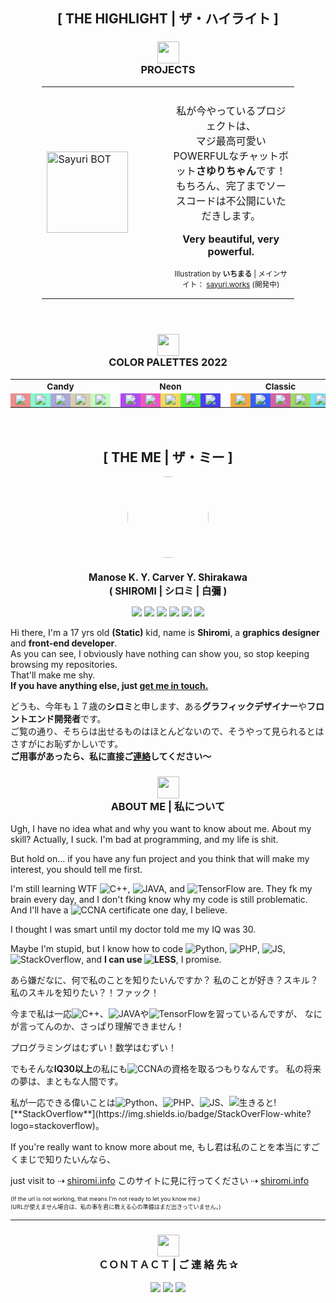 <h2 align="center" class="maintitle">[ THE HIGHLIGHT | ザ・ハイライト ]</h2>

<!-- Highlight: Projects -->
<h3 align="center" class="subtitle">
<img src="https://tokyo.s3.463.fish/assets/icons/cartoon_idea.svg" height="auto" width="35px"><br/>
PROJECTS
</h3>

<table style="margin-left: auto; margin-right: auto; width: 80%">
<tr>

<td style="width: 50%">
    <img alt="Sayuri BOT" src="https://tokyo.s3.463.fish/assets/sayuri/avatar_01-rebg-center.png" height="auto" width="130px">
</td>

<td style="width: 50%">
    <p align="center" style="padding-top: 7px">
        私が今やっているプロジェクトは、<br>
        マジ最高可愛いPOWERFULなチャットボット<b>さゆりちゃん</b>です！<br>
        もちろん、完了までソースコードは不公開にいただきします。
    </p><p align="center">
        <b>Very beautiful, very powerful.</b>
    </p><p align="center" style="font-size: 0.73em">
        Illustration by <b>いちまる</b> | メインサイト： <a href="https://sayuri.works">sayuri.works</a> (開発中)
    </p>
</td>

</tr>
</table>

<br>

<!-- Highlight: Colors -->
<h3 align="center" class="subtitle">
<img src="https://tokyo.s3.463.fish/assets/icons/cartoon_bird.svg" height="auto" width="35px"><br/>
COLOR PALETTES 2022
</h3>
<table style="margin-left: auto; margin-right: auto; width: 100%">
    <tr style="font-size: 0.85em">
        <th colspan="5" style="width: 17%"><b>Candy</b></th>
        <th colspan="1" style="width: 3%"></th>
        <th colspan="5" style="width: 17%"><b>Neon</b></th>
        <th colspan="1" style="width: 3%"></th>
        <th colspan="5" style="width: 17%"><b>Classic</b></th>
        <th colspan="1" style="width: 3%"></th>
        <th colspan="5" style="width: 17%"><b>Rose</b></th>
        <th colspan="1" style="width: 3%"></th>
        <th colspan="5" style="width: 17%"><b>Mint</b></th>
    </tr>
    <tr>
        <td bgcolor="#f08c8c">
        <img src="https://via.placeholder.com/15/f03c15/f08c8c?text=+" />
        </td>
        <td bgcolor="#86fcce">
        <img src="https://via.placeholder.com/15/f03c15/86fcce?text=+" />
        </td>
        <td bgcolor="#aaa7d9">
        <img src="https://via.placeholder.com/15/f03c15/aaa7d9?text=+" />
        </td>
        <td bgcolor="#d9ceb2">
        <img src="https://via.placeholder.com/15/f03c15/d9ceb2?text=+" />
        </td>
        <td bgcolor="#c3fcc0">
        <img src="https://via.placeholder.com/15/f03c15/c3fcc0?text=+" />
        </td>
    <td ></td>
        <td bgcolor="#ae4af0">
        <img src="https://via.placeholder.com/15/f03c15/ae4af0?text=+" />
        </td>
        <td bgcolor="#f056c7">
        <img src="https://via.placeholder.com/15/f03c15/f056c7?text=+" />
        </td>
        <td bgcolor="#f0d962">
        <img src="https://via.placeholder.com/15/f03c15/f0d962?text=+" />
        </td>
        <td bgcolor="#51f032">
        <img src="https://via.placeholder.com/15/f03c15/51f032?text=+" />
        </td>
        <td bgcolor="#483ef0">
        <img src="https://via.placeholder.com/15/f03c15/483ef0?text=+" />
        </td>
    <td ></td>
        <td bgcolor="#f0ab3c">
        <img src="https://via.placeholder.com/15/f03c15/f0ab3c?text=+" />
        </td>
        <td bgcolor="#3260fc">
        <img src="https://via.placeholder.com/15/f03c15/3260fc?text=+" />
        </td>
        <td bgcolor="#d95fa2">
        <img src="https://via.placeholder.com/15/f03c15/d95fa2?text=+" />
        </td>
        <td bgcolor="#9ad96a">
        <img src="https://via.placeholder.com/15/f03c15/9ad96a?text=+" />
        </td>
        <td bgcolor="#6de4fc">
        <img src="https://via.placeholder.com/15/f03c15/6de4fc?text=+" />
        </td>
    <td ></td>
        <td bgcolor="#f04991">
        <img src="https://via.placeholder.com/15/f03c15/f04991?text=+" />
        </td>
        <td bgcolor="#702244">
        <img src="https://via.placeholder.com/15/f03c15/702244?text=+" />
        </td>
        <td bgcolor="#f291bb">
        <img src="https://via.placeholder.com/15/f03c15/f291bb?text=+" />
        </td>
        <td bgcolor="#704357">
        <img src="https://via.placeholder.com/15/f03c15/704357?text=+" />
        </td>
        <td bgcolor="#bd3972">
        <img src="https://via.placeholder.com/15/f03c15/bd3972?text=+" />
        </td>
    <td ></td>
        <td bgcolor="#94f0e0">
        <img src="https://via.placeholder.com/15/f03c15/94f0e0?text=+" />
        </td>
        <td bgcolor="#467069">
        <img src="https://via.placeholder.com/15/f03c15/467069?text=+" />
        </td>
        <td bgcolor="#4ef2d7">
        <img src="https://via.placeholder.com/15/f03c15/4ef2d7?text=+" />
        </td>
        <td bgcolor="#247063">
        <img src="https://via.placeholder.com/15/f03c15/247063?text=+" />
        </td>
        <td bgcolor="#75bdb1">
        <img src="https://via.placeholder.com/15/f03c15/75bdb1?text=+" />
        </td>
    </tr>
</table>

<br/>

<h2 align="center" class="maintitle">[ THE ME | ザ・ミー ]</h2>
<p align="center">
    <img src="https://avatars.githubusercontent.com/u/25238558" height="auto" width="130" style="border-radius:50%">
</p>
<h3 align="center" style="font-size: 1.1em">
    Manose K. Y. Carver Y. Shirakawa<br/>
    ( SHIROMI | シロミ | 白彌 )
</h3>
<p align="center">
    <img src="https://img.shields.io/badge/RHEL-darkred?style=flat-square&logo=redhat" />
    <img src="https://img.shields.io/badge/CentOS-blue?style=flat-square&logo=centos" />
    <img src="https://img.shields.io/badge/Vue.js-white?style=flat-square&logo=vue.js" />
    <img src="https://img.shields.io/badge/Python-6de4fc?style=flat-square&logo=python" />
    <img src="https://img.shields.io/badge/VS%20Code-blue?style=flat-square&logo=visualstudiocode" />
    <img src="https://img.shields.io/badge/Sublime%20Text-white?style=flat-square&logo=sublimetext" />
</p>

<p>
    Hi there, I'm a 17 yrs old <b>(Static)</b> kid, name is <b>Shiromi</b>, a <b>graphics designer</b> and <b>front-end developer</b>.<br/>
    As you can see, I obviously have nothing can show you, so stop keeping browsing my repositories.<br/>
    That'll make me shy.</br/>
    <b>If you have anything else, just <a href="#contact">get me in touch.</a></b>
</p>
<p>
    どうも、今年も１７歳の<b>シロミ</b>と申します、ある<b>グラフィックデザイナー</b>や<b>フロントエンド開発者</b>です。<br/>
    ご覧の通り、そちらは出せるものはほとんどないので、そうやって見られるとはさすがにお恥ずかしいです。<br/>
    <b>ご用事があったら、私に直接ご<a href="#contact">連絡</a>してください～</b>
</p>

<h3 align="center" id="about" class="subtitle">
<img src="https://tokyo.s3.463.fish/assets/icons/cartoon_personal.svg" height="auto" width="35px"><br/>
ABOUT ME | 私について
</h3>

Ugh, I have no idea what and why you want to know about me.
About my skill? Actually, I suck.
I'm bad at programming, and my life is shit.

But hold on... if you have any fun project and you think that will make my interest, you should tell me first.

I'm still learning WTF ![**C++**](https://img.shields.io/badge/C++-blue?logo=cplusplus), ![**JAVA**](https://img.shields.io/badge/JAVA-orange?logo=java), and ![**TensorFlow**](https://img.shields.io/badge/TensorFlow-white?logo=tensorflow) are.
They fk my brain every day, and I don't fking know why my code is still problematic.
And I'll have a ![**CCNA**](https://img.shields.io/badge/CCNA-white?logo=cisco) certificate one day, I believe.

I thought I was smart until my doctor told me my IQ was 30.

Maybe I'm stupid, but I know how to code ![**Python**](https://img.shields.io/badge/python-white?logo=python), ![**PHP**](https://img.shields.io/badge/PHP-white?logo=php), ![**JS**](https://img.shields.io/badge/JavaScript-gray?logo=javascript), ![**StackOverflow**](https://img.shields.io/badge/StackOverFlow-white?logo=stackoverflow),
and **I can use ![LESS](https://img.shields.io/badge/LESS-gray?logo=less)**, I promise.

あら嫌だなに、何で私のことを知りたいんですか？
私のことが好き？スキル？
私のスキルを知りたい？！ファック！

今まで私は一応![**C++**](https://img.shields.io/badge/C++-blue?logo=cplusplus)、![**JAVA**](https://img.shields.io/badge/JAVA-orange?logo=java)や![**TensorFlow**](https://img.shields.io/badge/TensorFlow-white?logo=tensorflow)を習っているんですが、
なにが言ってんのか、さっぱり理解できません！

プログラミングはむずい！数学はむずい！

でもそんな**IQ30以上**の私にも![**CCNA**](https://img.shields.io/badge/CCNA-white?logo=cisco)の資格を取るつもりなんです。
私の将来の夢は、まともな人間です。

私が一応できる偉いことは![**Python**](https://img.shields.io/badge/python-white?logo=python)、![**PHP**](https://img.shields.io/badge/PHP-white?logo=php)、![**JS**](https://img.shields.io/badge/JavaScript-gray?logo=javascript)、![**生きる**](https://img.shields.io/badge/%E7%94%9F%E3%81%8D%E3%82%8B-white?logo=?)と![**StackOverflow**](https://img.shields.io/badge/StackOverFlow-white?logo=stackoverflow)。

If you're really want to know more about me,
もし君は私のことを本当にすごくまじで知りたいんなら、

just visit to ⇢ [shiromi.info](https://shiromi.info)
このサイトに見に行ってください ⇢ [shiromi.info](https://shiromi.info)

<span style="font-size: 0.65em">
(If the url is not working, that means I'm not ready to let you know me.)<br/>
(URLが使えません場合は、私の事を君に教える心の準備はまだ出きっていません。)
</span>
</p>

<hr/>


<h3 align="center" id="contact" class="subtitle">
<img src="https://tokyo.s3.463.fish/assets/icons/cartoon_chat.svg" height="auto" width="35px"><br/>
ＣＯＮＴＡＣＴ | ご 連 絡 先 ✰
</h3>

<p align="center">
    <a href="mailto:catch@463.fish"><img src="https://img.shields.io/badge/Email-3260fc?style=for-the-badge&logo=Mail.Ru&logoColor=white" /></a>
    <a href="https://discord.gg/shiromi"><img src="https://img.shields.io/badge/Discord-5865F2?style=for-the-badge&logo=discord&logoColor=white" /></a>
    <a href="https://t.me/shiromi"><img src="https://img.shields.io/badge/Telegram-2CA5E0?style=for-the-badge&logo=telegram&logoColor=white" /></a>
</p>
